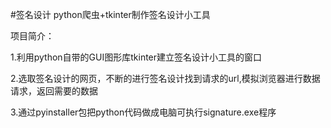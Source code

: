 #签名设计
python爬虫+tkinter制作签名设计小工具

项目简介：

1.利用python自带的GUI图形库tkinter建立签名设计小工具的窗口

2.选取签名设计的网页，不断的进行签名设计找到请求的url,模拟浏览器进行数据请求，返回需要的数据

3.通过pyinstaller包把python代码做成电脑可执行signature.exe程序
